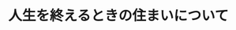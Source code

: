 ---
slug: "one's-final-abode"
mainPhoto: ""
illust: false
posted: "2023-03-30"
updated: "2023-03-30"
title: "人生を終えるときの住まいについて"
tags:
  - "生活"
  - "住居"
  - "覚書"
extract: "公的な仕組みはしらないだけでよくできている面があると思う。最後ひとりで死ぬ時に、どんな状況であると想像できるだろう。"
---
